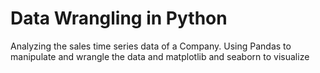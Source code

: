 # Data Wrangling in Python

Analyzing the sales time series data of a Company. Using Pandas to manipulate and wrangle the data and matplotlib and seaborn to visualize
